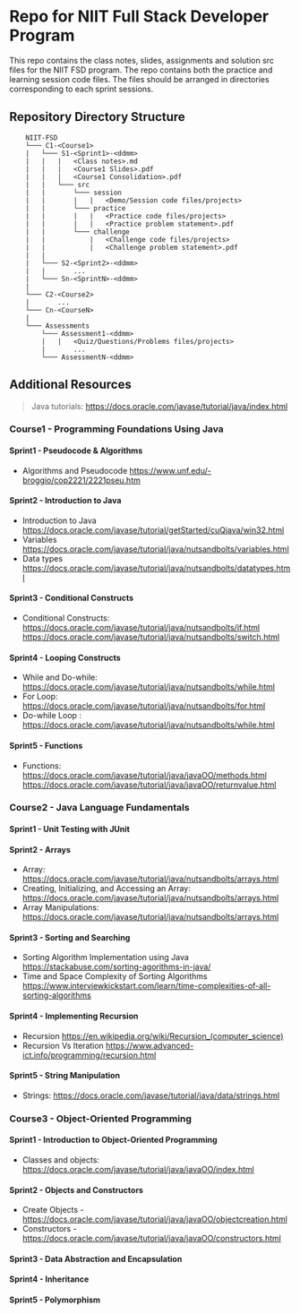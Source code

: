# Repo for NIIT Full Stack Developer Program

This repo contains the class notes, slides, assignments and solution src files for the NIIT FSD program.
The repo contains both the practice and learning session code files.
The files should be arranged in directories corresponding to each sprint sessions.

## Repository Directory Structure

```text
    NIIT-FSD   
    └─── C1-<Course1>
    |   └─── S1-<Sprint1>-<ddmm>
    |   |   |   <Class notes>.md
    |   |   |   <Course1 Slides>.pdf
    |   |   |   <Course1 Consolidation>.pdf        
    |   |   └─── src
    |   |       └─── session
    |   |       |   |   <Demo/Session code files/projects>
    |   |       └─── practice
    |   |       |   |   <Practice code files/projects>
    |   |       |   |   <Practice problem statement>.pdf
    |   |       └─── challenge
    |   |           |   <Challenge code files/projects>
    |   |           |   <Challenge problem statement>.pdf
    |   |
    |   └─── S2-<Sprint2>-<ddmm>
    |   |       ...
    |   └─── Sn-<SprintN>-<ddmm>
    |
    └─── C2-<Course2>
    |       ...
    └─── Cn-<CourseN>
    |
    └─── Assessments
        └─── Assessment1-<ddmm>
        |   |   <Quiz/Questions/Problems files/projects>
        |       ...
        └─── AssessmentN-<ddmm>
```

## Additional Resources

> Java tutorials:  <https://docs.oracle.com/javase/tutorial/java/index.html>

### Course1 - Programming Foundations Using Java

#### Sprint1 - Pseudocode & Algorithms

- Algorithms and Pseudocode
<https://www.unf.edu/-broggio/cop2221/2221pseu.htm>

#### Sprint2 - Introduction to Java

- Introduction to Java
<https://docs.oracle.com/javase/tutorial/getStarted/cuQjava/win32.html>
- Variables
<https://docs.oracle.com/javase/tutorial/java/nutsandbolts/variables.html>
- Data types
<https://docs.oracle.com/javase/tutorial/java/nutsandbolts/datatypes.html>

#### Sprint3 - Conditional Constructs

- Conditional Constructs:
<https://docs.oracle.com/javase/tutorial/java/nutsandbolts/if.html>
<https://docs.oracle.com/javase/tutorial/java/nutsandbolts/switch.html>

#### Sprint4 - Looping Constructs

- While and Do-while:
<https://docs.oracle.com/javase/tutorial/java/nutsandbolts/while.html>
- For Loop:
<https://docs.oracle.com/javase/tutorial/java/nutsandbolts/for.html>
- Do-while Loop :
<https://docs.oracle.com/javase/tutorial/java/nutsandbolts/while.html>

#### Sprint5 - Functions

- Functions: <https://docs.oracle.com/javase/tutoriaI/java/javaOO/methods.html>
<https://docs.oracle.com/javase/tutorial/java/javaOO/returnvalue.html>

### Course2 - Java Language Fundamentals

#### Sprint1 - Unit Testing with JUnit

#### Sprint2 - Arrays

- Array: <https://docs.oracle.com/javase/tutorial/java/nutsandbolts/arrays.html>
- Creating, Initializing, and Accessing an Array:
<https://docs.oracle.com/javase/tutorial/java/nutsandbolts/arrays.html>
- Array Manipulations: <https://docs.oracle.com/javase/tutorial/java/nutsandbolts/arrays.html>

#### Sprint3 - Sorting and Searching

- Sorting Algorithm Implementation using Java
<https://stackabuse.com/sorting-agorithms-in-java/>
- Time and Space Complexity of Sorting Algorithms
<https://www.interviewkickstart.com/learn/time-complexities-of-all-sorting-algorithms>

#### Sprint4 - Implementing Recursion

- Recursion
<https://en.wikipedia.org/wiki/Recursion_(computer_science)>
- Recursion Vs Iteration
<https://www.advanced-ict.info/programming/recursion.html>

#### Sprint5 - String Manipulation

- Strings: <https://docs.oracle.com/javase/tutorial/java/data/strings.html>

### Course3 - Object-Oriented Programming

#### Sprint1 - Introduction to Object-Oriented Programming

- Classes and objects: <https://docs.oracle.com/javase/tutorial/java/javaOO/index.html>

#### Sprint2 - Objects and Constructors

- Create Objects - <https://docs.oracle.com/javase/tutorial/java/javaOO/objectcreation.html>
- Constructors - <https://docs.oracle.com/javase/tutorial/java/javaOO/constructors.html>

#### Sprint3 - Data Abstraction and Encapsulation

#### Sprint4 - Inheritance

#### Sprint5 - Polymorphism
